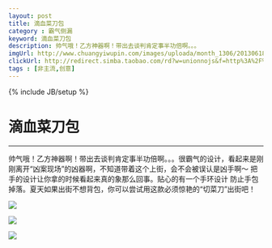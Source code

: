 ```yaml
---
layout: post
title: 滴血菜刀包
category : 霸气侧漏
keyword: 滴血菜刀包
description: 帅气哦！乙方神器啊！带出去谈判肯定事半功倍啊。。。
imgUrl: http://www.chuangyiwupin.com/images/uploada/month_1306/201306180940163106.jpg
clickUrl: http://redirect.simba.taobao.com/rd?w=unionnojs&f=http%3A%2F%2Fai.taobao.com%2Fauction%2Fedetail.htm%3Fe%3DJxGeJ%252F0ZsljghojqVNxKsYrucPMPhzoPMJ%252BJnhxioUmLltG5xFicOdXrTUTgh9sMDPIwxrc30rikl0dvZi7AGYNCr2UH%252B95i7soj0Gesb8Bu30%252F3YOl%252BD%252BIZWR1bMnHu%26unid%3D34221849%26ptype%3D100010%26from%3Dbasic&k=5ccfdb950740ca16&c=un&b=alimm_0&p=mm_34221849_4518477_14818311
tags : [非主流,创意]
---
```

{% include JB/setup %}
# 滴血菜刀包
---

帅气哦！乙方神器啊！带出去谈判肯定事半功倍啊。。。很霸气的设计，看起来是刚刚离开“凶案现场”的凶器啊，不知道带着这个上街，会不会被误认是凶手啊～ 把手的设计让你拿的时候看起来真的象那么回事。贴心的有一个手环设计 防止手包掉落。夏天如果出街不想背包，你可以尝试用这款必须惊艳的“切菜刀”出街吧！

<!--break-->

![](http://www.chuangyiwupin.com/images/uploada/month_1306/201306180940163106.jpg)

![](http://www.chuangyiwupin.com/images/uploada/month_1306/201306180940205990.jpg)

![](http://www.chuangyiwupin.com/images/uploada/month_1306/201306180940241461.jpg)